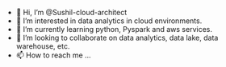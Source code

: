 - 👋 Hi, I’m @Sushil-cloud-architect
- 👀 I’m interested in data analytics in cloud environments. 
- 🌱 I’m currently learning python, Pyspark and aws services.
- 💞️ I’m looking to collaborate on data analytics, data lake, data warehouse, etc.
- 📫 How to reach me ...

<!---
Sushil-cloud-architect/Sushil-cloud-architect is a ✨ special ✨ repository because its `README.md` (this file) appears on your GitHub profile.
You can click the Preview link to take a look at your changes.
--->
